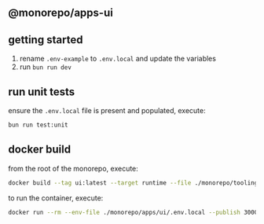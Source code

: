 ## @monorepo/apps-ui

## getting started

1. rename `.env-example` to `.env.local` and update the variables
2. run `bun run dev`

## run unit tests

ensure the `.env.local` file is present and populated, execute:

```bash
bun run test:unit
```

## docker build

from the root of the monorepo, execute:

```bash
docker build --tag ui:latest --target runtime --file ./monorepo/tooling/docker/Dockerfile.ui .
```

to run the container, execute:

```bash
docker run --rm --env-file ./monorepo/apps/ui/.env.local --publish 3000:3000 ui:latest
```
